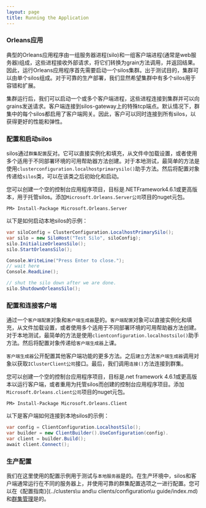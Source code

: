 ```yaml
---
layout: page
title: Running the Application
---
```


### Orleans应用

典型的Orleans应用程序由一组服务器进程(silo)和一组客户端进程(通常是web服务器)组成，这些进程接收外部请求，将它们转换为grain方法调用，并返回结果。因此，运行Orleans应用程序首先需要启动一个silos集群。出于测试目的，集群可以由单个silos组成。对于可靠的生产部署，我们显然希望集群中有多个silos用于容错和扩展。

集群运行后，我们可以启动一个或多个客户端进程，这些进程连接到集群并可以向grains发送请求。客户端连接到silos-gateway上的特殊tcp端点。默认情况下，群集中的每个silos都启用了客户端网关。因此，客户可以同时连接到所有silos，以获得更好的性能和弹性。

### 配置和启动silos

silos通过`群集配置`反对。它可以直接实例化和填充，从文件中加载设置，或者使用多个适用于不同部署环境的可用帮助器方法创建。对于本地测试，最简单的方法是使用`clusterconfiguration.localhostprimarysilo()`助手方法。然后将配置对象传递给`silos`类，可以在该类之后初始化和启动。

您可以创建一个空的控制台应用程序项目，目标是.NETFramework4.6.1或更高版本，用于托管silos。添加`Microsoft.Orleans.Server公司`项目的nuget元包。

```
PM> Install-Package Microsoft.Orleans.Server
```

以下是如何启动本地silos的示例：

```csharp
var siloConfig = ClusterConfiguration.LocalhostPrimarySilo(); 
var silo = new SiloHost("Test Silo", siloConfig); 
silo.InitializeOrleansSilo(); 
silo.StartOrleansSilo();

Console.WriteLine("Press Enter to close."); 
// wait here
Console.ReadLine(); 

// shut the silo down after we are done.
silo.ShutdownOrleansSilo();
```

### 配置和连接客户端

通过一个`客户端配置`对象和`客户端生成器`是的。`客户端配置`对象可以直接实例化和填充，从文件加载设置，或者使用多个适用于不同部署环境的可用帮助器方法创建。对于本地测试，最简单的方法是使用`clientconfiguration.localhostsilo()`助手方法。然后将配置对象传递给`客户端生成器`上课。

`客户端生成器`公开配置其他客户端功能的更多方法。之后`建立`方法`客户端生成器`调用对象以获取`IClusterClient公司`接口。最后，我们调用`连接()`方法连接到群集。

您可以创建一个空的控制台应用程序项目，目标是.net framework 4.6.1或更高版本以运行客户端，或者重用为托管silos而创建的控制台应用程序项目。添加`Microsoft.Orleans.client公司`项目的nuget元包。

```
PM> Install-Package Microsoft.Orleans.Client
```

以下是客户端如何连接到本地silos的示例：

```csharp
var config = ClientConfiguration.LocalhostSilo();
var builder = new ClientBuilder().UseConfiguration(config).
var client = builder.Build();
await client.Connect();
```

### 生产配置

我们在这里使用的配置示例用于测试与`本地服务器`是的。在生产环境中，silos和客户端通常运行在不同的服务器上，并使用可靠的群集配置选项之一进行配置。您可以在《配置指南》](../clusters\\u and\\u clients/configuration\\u guide/index.md)和[群集管理](../implementation/cluster_management.md)是的。
